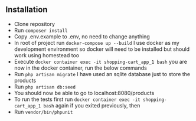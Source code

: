 ## Installation

- Clone repository
- Run `composer install`
- Copy .env.example to .env, no need to change anything
- In root of project run `docker-compose up --build` I use docker as my development environment so docker will need 
to be installed but should work using homestead too
- Execute `docker container exec -it shopping-cart_app_1 bash` you are now in the docker container, run the below commands
- Run `php artisan migrate` I have used an sqlite database just to store the products
- Run `php artisan db:seed`
- You should now be able to go to localhost:8080/products
- To run the tests first run `docker container exec -it shopping-cart_app_1 bash` again if you exited previously, then
- Run `vendor/bin/phpunit`
